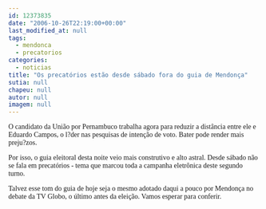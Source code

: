 ```yaml
---
id: 12373835
date: "2006-10-26T22:19:00+00:00"
last_modified_at: null
tags:
  - mendonca
  - precatorios
categories:
  - noticias
title: "Os precatórios estão desde sábado fora do guia de Mendonça"
sutia: null
chapeu: null
autor: null
imagem: null
---
```

<p><P><FONT face=Verdana>O candidato da União por Pernambuco trabalha agora para reduzir a distância entre ele e Eduardo Campos, o l?der nas pesquisas de intenção de voto. Bater pode render mais preju?zos.</FONT></P></p>
<p><P><FONT face=Verdana>Por isso, o guia eleitoral desta noite veio mais construtivo e alto astral. Desde sábado não se fala em precatórios - tema que marcou toda a campanha eletrônica deste segundo turno.</FONT></P></p>
<p><P><FONT face=Verdana>Talvez esse tom do guia de hoje seja o mesmo adotado daqui a pouco por Mendonça no debate da TV Globo, o último antes da eleição. Vamos esperar para conferir.</FONT></P> </p>
